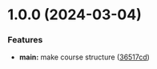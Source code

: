# 1.0.0 (2024-03-04)


### Features

* **main:** make course structure ([36517cd](https://github.com/smahmudov/os-intro/commit/36517cd7ca46222fb089ce82bb65d595cf9e7e4c))



